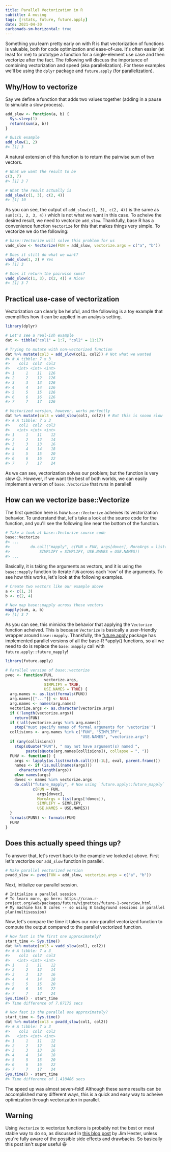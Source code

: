 ```yaml
---
title: Parallel Vectorization in R
subtitle: A musing
tags: [rstats, future, future.apply]
date: 2021-04-30
carbonads-sm-horizontal: true
---
```


Something you learn pretty early on with R is that vectorization of functions is valuable, both for code optimization and ease-of-use. It's often easier (at least for me)
to prototype a function for a single-element use case and then vectorize after the fact. The following will discuss the importance of combining vectorization and speed
(aka parallelization). For these examples we'll be using the `dplyr` package and `future.apply` (for parallelization).

## Why/How to vectorize ##

Say we define a function that adds two values together (adding in a pause to simulate a slow process).
```r
add_slow <- function(a, b) {
  Sys.sleep(1)
  return(sum(a, b))
}

# Quick example
add_slow(1, 2)
#> [1] 3
```
A natural extension of this function is to return the pairwise sum of two vectors.
```r
# What we want the result to be
c(3, 7)
#> [1] 3 7

# What the result actually is
add_slow(c(1, 3), c(2, 4))
#> [1] 10
```
As you can see, the output of `add_slow(c(1, 3), c(2, 4))` is the same as `sum(c(1, 2, 3, 4))` which is not what we want in this case. To acheive the desired result, we need to
vectorize `add_slow`. Thankfully, base R has a convenience function `Vectorize` for this that makes things very simple. To vectorize we do the following:
```r
# base::Vectorize will solve this problem for us
vadd_slow <- Vectorize(FUN = add_slow, vectorize.args = c("a", "b"))

# Does it still do what we want?
vadd_slow(1, 2) # Yes
#> [1] 3

# Does it return the pairwise sums?
vadd_slow(c(1, 3), c(2, 4)) # Nice!
#> [1] 3 7
```

## Practical use-case of vectorization ##

Vectorization can clearly be helpful, and the following is a toy example that exemplifies how it can be applied in an analysis setting.
```r
library(dplyr)

# Let's see a real-ish example
dat <- tibble("col1" = 1:7, "col2" = 11:17)

# Trying to mutate with non-vectorized function
dat %>% mutate(col3 = add_slow(col1, col2)) # Not what we wanted
#> # A tibble: 7 x 3
#>    col1  col2  col3
#>   <int> <int> <int>
#> 1     1    11   126
#> 2     2    12   126
#> 3     3    13   126
#> 4     4    14   126
#> 5     5    15   126
#> 6     6    16   126
#> 7     7    17   126

# Vectorized version, however, works perfectly
dat %>% mutate(col3 = vadd_slow(col1, col2)) # But this is soooo slow 
#> # A tibble: 7 x 3
#>    col1  col2  col3
#>   <int> <int> <int>
#> 1     1    11    12
#> 2     2    12    14
#> 3     3    13    16
#> 4     4    14    18
#> 5     5    15    20
#> 6     6    16    22
#> 7     7    17    24
```
As we can see, vectorization solves our problem; but the function is very slow ☹️. However, if we want the best of both worlds, we can easily implement
a version of `base::Vectorize` that runs in parallel!

## How can we vectorize base::Vectorize ##

The first question here is how `base::Vectorize` acheives its vectorization behavior. To understand that, let's take a look at the source code for the function, and you'll
see the following line near the bottom of the function.
```r
# Take a look at base::Vectorize source code
base::Vectorize
#> ...
#>         do.call("mapply", c(FUN = FUN, args[dovec], MoreArgs = list(args[!dovec]), 
#>             SIMPLIFY = SIMPLIFY, USE.NAMES = USE.NAMES))
#> ...
```
Basically, it is taking the arguments as vectors, and it is using the `base::mapply` function to iterate `FUN` across each 'row' of the arguments. To see how this
works, let's look at the following examples.
```r
# Create two vectors like our example above
a <- c(1, 3)
b <- c(2, 4)

# Now map base::mapply across these vectors
mapply(sum, a, b)
#> [1] 3 7
```
As you can see, this mimicks the behavior that applying the `Vectorize` function acheived. This is because `Vectorize` is basically a user-friendly wrapper
around `base::mapply`. Thankfully, the [future.apply](https://cran.r-project.org/web/packages/future.apply/vignettes/future.apply-1-overview.html) package has 
implemented parallel versions of all the base-R \*apply() functions, so all we need to do is replace the `base::mapply` call with `future.apply::future_mapply`!
```r
library(future.apply)

# Parallel version of base::vectorize
pvec <- function(FUN, 
                 vectorize.args, 
                 SIMPLIFY = TRUE, 
                 USE.NAMES = TRUE) {
  arg.names <- as.list(formals(FUN))
  arg.names[["..."]] <- NULL
  arg.names <- names(arg.names)
  vectorize.args <- as.character(vectorize.args)
  if (!length(vectorize.args))
    return(FUN)
  if (!all(vectorize.args %in% arg.names))
    stop("must specify names of formal arguments for 'vectorize'")
  collisions <- arg.names %in% c("FUN", "SIMPLIFY",
                                 "USE.NAMES", "vectorize.args")
  if (any(collisions))
    stop(sQuote("FUN"), " may not have argument(s) named ",
         paste(sQuote(arg.names[collisions]), collapse = ", "))
  FUNV <- function() {
    args <- lapply(as.list(match.call())[-1L], eval, parent.frame())
    names <- if (is.null(names(args)))
      character(length(args))
    else names(args)
    dovec <- names %in% vectorize.args
    do.call("future_mapply", # Now using `future.apply::future_mapply` as opposed to `base::mapply`
            c(FUN = FUN, 
              args[dovec], 
              MoreArgs = list(args[!dovec]),
              SIMPLIFY = SIMPLIFY, 
              USE.NAMES = USE.NAMES))
  }
  formals(FUNV) <- formals(FUN)
  FUNV
}
```
## Does this actually speed things up? ##

To answer that, let's revert back to the example we looked at above. First let's vectorize our `add_slow` function in parallel.
```r
# Make parallel vectorized version
pvadd_slow <- pvec(FUN = add_slow, vectorize.args = c("a", "b"))
```
Next, initialize our parallel session.
```
# Initialize a parallel session
# To learn more, go here: https://cran.r-project.org/web/packages/future/vignettes/future-1-overview.html
# My machine has 8 cores -- so using 8 background sessions in parallel
plan(multisession)
```
Now, let's compare the time it takes our non-parallel vectorized function to compute the output compared to the parallel vectorized function.
```r
# How fast is the first one approximately?
start_time <- Sys.time()
dat %>% mutate(col3 = vadd_slow(col1, col2))
#> # A tibble: 7 x 3
#>    col1  col2  col3
#>   <int> <int> <int>
#> 1     1    11    12
#> 2     2    12    14
#> 3     3    13    16
#> 4     4    14    18
#> 5     5    15    20
#> 6     6    16    22
#> 7     7    17    24
Sys.time() - start_time
#> Time difference of 7.07175 secs

# How fast is the parallel one approximately?
start_time <- Sys.time()
dat %>% mutate(col3 = pvadd_slow(col1, col2))
#> # A tibble: 7 x 3
#>    col1  col2  col3
#>   <int> <int> <int>
#> 1     1    11    12
#> 2     2    12    14
#> 3     3    13    16
#> 4     4    14    18
#> 5     5    15    20
#> 6     6    16    22
#> 7     7    17    24
Sys.time() - start_time
#> Time difference of 1.410486 secs
```
The speed up was almost seven-fold! Although these same results can be accomplished many different ways, this is a quick and easy way to acheive optimization through vectorization in parallel.

## Warning ##

Using `Vectorize` to vectorize functions is probably not the best or most stable way to do so, as discussed in [this blog post](https://www.jimhester.com/post/2018-04-12-vectorize/) by Jim Hester, unless you're fully aware of the possible side effects and drawbacks. So basically this post isn't super useful 😆

